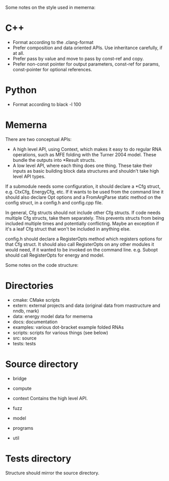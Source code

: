 Some notes on the style used in memerna:

# C++
- Format according to the .clang-format
- Prefer composition and data oriented APIs. Use inheritance carefully, if at
   all.
- Prefer pass by value and move to pass by const-ref and copy.
- Prefer non-const pointer for output parameters, const-ref for params,
   const-pointer for optional references.

# Python
- Format according to black -l 100

# Memerna
There are two conceptual APIs:
- A high level API, using Context, which makes it easy to do regular RNA
  operations, such as MFE folding with the Turner 2004 model. These
  bundle the outputs into *Result structs.
- A low level API, where each thing does one thing. These take their inputs as
  basic building block data structures and shouldn't take high level API types.

If a submodule needs some configuration, it should declare a *Cfg struct, e.g.
CtxCfg, EnergyCfg, etc. If it wants to be used from the command line it should
also declare Opt options and a FromArgParse static method on the config struct,
in a config.h and config.cpp file.

In general, Cfg structs should not include other Cfg structs. If code needs
multiple Cfg structs, take them separately. This prevents
structs from being included multiple times and potentially conflicting. Maybe
an exception if it's a leaf Cfg struct that won't be included in anything else.

config.h should declare a RegisterOpts method which registers options for
that Cfg struct. It should also call RegisterOpts on any other modules it
would need, if it wanted to be invoked on the command line. e.g. Subopt
should call RegisterOpts for energy and model.

Some notes on the code structure:

# Directories
- cmake: CMake scripts
- extern: external projects and data (original data from rnastructure and nndb, rnark)
- data: energy model data for memerna
- docs: documentation
- examples: various dot-bracket example folded RNAs
- scripts: scripts for various things (see below)
- src: source
- tests: tests

# Source directory
- bridge
- compute
- context
Contains the high level API.

- fuzz
- model
- programs
- util

# Tests directory
Structure should mirror the source directory.

